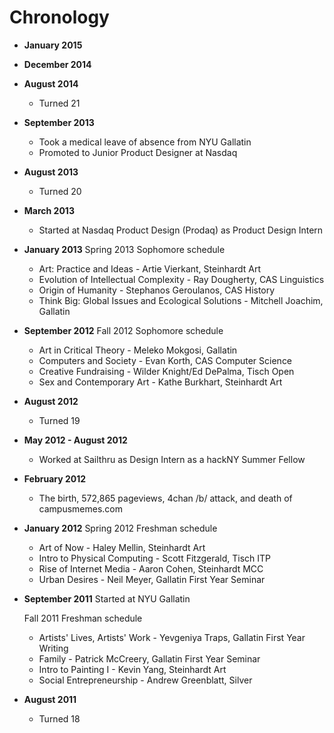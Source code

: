 
# Chronology

* **January 2015** 
* **December 2014**
* **August 2014**
	* Turned 21
* **September 2013**
	* Took a medical leave of absence from NYU Gallatin
	* Promoted to Junior Product Designer at Nasdaq
* **August 2013**
	* Turned 20
* **March 2013**
	* Started at Nasdaq Product Design (Prodaq) as Product Design Intern
* **January 2013**
	Spring 2013 Sophomore schedule
	* Art: Practice and Ideas - Artie Vierkant, Steinhardt Art
	* Evolution of Intellectual Complexity - Ray Dougherty, CAS Linguistics
	* Origin of Humanity - Stephanos Geroulanos, CAS History
	* Think Big: Global Issues and Ecological Solutions - Mitchell Joachim, Gallatin
* **September 2012**
	Fall 2012 Sophomore schedule
	* Art in Critical Theory - Meleko Mokgosi, Gallatin
	* Computers and Society - Evan Korth, CAS Computer Science
	* Creative Fundraising - Wilder Knight/Ed DePalma, Tisch Open
	* Sex and Contemporary Art - Kathe Burkhart, Steinhardt Art
* **August 2012**
	* Turned 19
* **May 2012 - August 2012**
	* Worked at Sailthru as Design Intern as a hackNY Summer Fellow
* **February 2012**
	* The birth, 572,865 pageviews, 4chan /b/ attack, and death of campusmemes.com
* **January 2012**
	Spring 2012 Freshman schedule
	* Art of Now - Haley Mellin, Steinhardt Art
	* Intro to Physical Computing - Scott Fitzgerald, Tisch ITP
	* Rise of Internet Media - Aaron Cohen, Steinhardt MCC
	* Urban Desires - Neil Meyer, Gallatin First Year Seminar
* **September 2011** Started at NYU Gallatin

	Fall 2011 Freshman schedule
	* Artists' Lives, Artists' Work - Yevgeniya Traps, Gallatin First Year Writing
	* Family - Patrick McCreery, Gallatin First Year Seminar
	* Intro to Painting I - Kevin Yang, Steinhardt Art
	* Social Entrepreneurship - Andrew Greenblatt, Silver
* **August 2011**
	* Turned 18